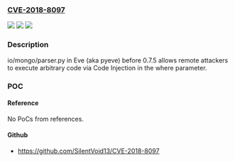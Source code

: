 ### [CVE-2018-8097](https://cve.mitre.org/cgi-bin/cvename.cgi?name=CVE-2018-8097)
![](https://img.shields.io/static/v1?label=Product&message=n%2Fa&color=blue)
![](https://img.shields.io/static/v1?label=Version&message=n%2Fa&color=blue)
![](https://img.shields.io/static/v1?label=Vulnerability&message=n%2Fa&color=brighgreen)

### Description

io/mongo/parser.py in Eve (aka pyeve) before 0.7.5 allows remote attackers to execute arbitrary code via Code Injection in the where parameter.

### POC

#### Reference
No PoCs from references.

#### Github
- https://github.com/SilentVoid13/CVE-2018-8097


